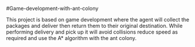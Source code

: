 #Game-development-with-ant-colony

This project is based on game development where the agent will collect the packages and deliver then return them to their original destination. While performing delivery and pick up it will avoid collisions reduce speed as required and use the A* algorithm with the ant colony.
